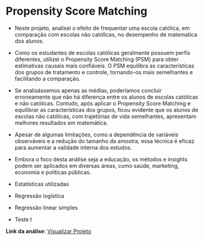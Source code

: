 # Propensity Score Matching

- Neste projeto, analisei o efeito de frequentar uma escola católica, em comparação com escolas não católicas, no desempenho de matematica dos alunos.

- Como os estudantes de escolas católicas geralmente possuem perfis diferentes, utilizei o Propensity Score Matching (PSM) para obter estimativas causais mais confiáveis. O PSM equilibra as características dos grupos de tratamento e controle, tornando-os mais semelhantes e facilitando a comparação.

-  Se analisássemos apenas as médias, poderíamos concluir erroneamente que não há diferença entre os alunos de escolas católicas e não católicas. Contudo, após aplicar o Propensity Score Matching e equilibrar as características dos grupos, ficou evidente que os alunos de escolas não católicas, com trajetórias de vida semelhantes, apresentam melhores resultados em matemática.

-  Apesar de algumas limitações, como a dependência de variáveis observáveis e a redução do tamanho da amostra, essa técnica é eficaz para aumentar a validade interna dos estudos.

-  Embora o foco desta análise seja a educação, os métodos e insights podem ser aplicados em diversas áreas, como saúde, marketing, economia e políticas públicas.

-  Estatísticas utilizadas
-   Regressão logística
-   Regressão linear simples
-   Teste t

**Link da análise**: [Visualizar Projeto](https://luanmagalhaes01.github.io/Propensity-Score-Matching/#1)
